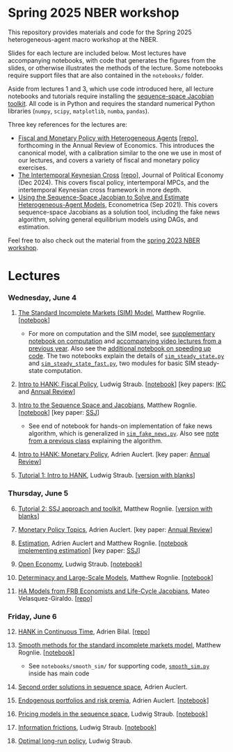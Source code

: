 # Spring 2025 NBER workshop
This repository provides materials and code for the Spring 2025 heterogeneous-agent macro workshop at the NBER.

Slides for each lecture are included below. Most lectures have accompanying notebooks, with code that generates the figures from the slides, or otherwise illustrates the methods of the lecture. Some notebooks require support files that are also contained in the `notebooks/` folder.

Aside from lectures 1 and 3, which use code introduced here, all lecture notebooks and tutorials require installing the [sequence-space Jacobian toolkit](https://github.com/shade-econ/sequence-jacobian). All code is in Python and requires the standard numerical Python libraries (`numpy`, `scipy`, `matplotlib`, `numba`, `pandas`).

Three key references for the lectures are:
* [Fiscal and Monetary Policy with Heterogeneous Agents](https://shade-econ.github.io/annual-review/annual_review_hank.pdf) [[repo](https://github.com/shade-econ/annual-review)], forthcoming in the Annual Review of Economics. This introduces the canonical model, with a calibration similar to the one we use in most of our lectures, and covers a variety of fiscal and monetary policy exercises.
* [The Intertemporal Keynesian Cross](https://shade-econ.github.io/ikc/ikc.pdf) [[repo](https://shade-econ.github.io/ikc/)], Journal of Political Economy (Dec 2024). This covers fiscal policy, intertemporal MPCs, and the intertemporal Keynesian cross framework in more depth.
* [Using the Sequence-Space Jacobian to Solve and Estimate Heterogeneous-Agent Models](https://shade-econ.github.io/sequence_space_jacobian.pdf), Econometrica (Sep 2021). This covers sequence-space Jacobians as a solution tool, including the fake news algorithm, solving general equilibrium models using DAGs, and estimation.

Feel free to also check out the material from the [spring 2023 NBER workshop](https://github.com/shade-econ/nber-workshop-2023).

# Lectures

### Wednesday, June 4
1. [The Standard Incomplete Markets (SIM) Model](https://shade-econ.github.io/nber-workshop-2025/lecture1_sim.pdf), Matthew Rognlie. [[notebook](https://github.com/shade-econ/nber-workshop-2025/blob/main/notebooks/lecture1_sim.ipynb)]
   
     * For more on computation and the SIM model, see [supplementary notebook on computation](https://github.com/shade-econ/nber-workshop-2025/blob/main/supplements/sim_steady_state_computation.ipynb) and [accompanying video lectures from a previous year](https://github.com/shade-econ/nber-workshop-2023/tree/main?tab=readme-ov-file#first-lecture-online). Also see the [additional notebook on speeding up code](https://github.com/shade-econ/nber-workshop-2025/blob/main/supplements/sim_steady_state_speed.ipynb). The two notebooks explain the details of [`sim_steady_state.py`](https://github.com/shade-econ/nber-workshop-2025/blob/main/notebooks/sim_steady_state.py) and [`sim_steady_state_fast.py`](https://github.com/shade-econ/nber-workshop-2025/blob/main/notebooks/sim_steady_state_fast.py), two modules for basic SIM steady-state computation.

2. [Intro to HANK: Fiscal Policy](https://shade-econ.github.io/nber-workshop-2025/lecture2_fiscalpolicy.pdf), Ludwig Straub. [[notebook](https://github.com/shade-econ/nber-workshop-2025/blob/main/notebooks/lecture2_fiscal.ipynb)] [key papers: [IKC](https://shade-econ.github.io/ikc/ikc.pdf) and [Annual Review](https://github.com/shade-econ/annual-review)]

3. [Intro to the Sequence Space and Jacobians](https://shade-econ.github.io/nber-workshop-2025/lecture3_sequence_space.pdf), Matthew Rognlie. [[notebook](https://github.com/shade-econ/nber-workshop-2025/blob/main/notebooks/lecture3_sequence_space.ipynb)] [key paper: [SSJ](https://shade-econ.github.io/sequence_space_jacobian.pdf)]

   * See end of notebook for hands-on implementation of fake news algorithm, which is generalized in [`sim_fake_news.py`](https://github.com/shade-econ/nber-workshop-2025/blob/main/notebooks/sim_fake_news.py). Also see [note from a previous class](https://mrognlie.github.io/econ411-3/econ411_3_lecture7_supplement.pdf) explaining the algorithm.

4. [Intro to HANK: Monetary Policy](https://shade-econ.github.io/nber-workshop-2025/lecture4_monetary.pdf), Adrien Auclert. [key paper: [Annual Review](https://github.com/shade-econ/annual-review)]

5. [Tutorial 1: Intro to HANK](https://github.com/shade-econ/nber-workshop-2025/blob/main/tutorials/Tutorial%201%20Intro%20to%20HANK%20no%20blanks.ipynb), Ludwig Straub. [[version with blanks](https://github.com/shade-econ/nber-workshop-2025/blob/main/tutorials/Tutorial%201%20Intro%20to%20HANK%20with%20blanks.ipynb)]

### Thursday, June 5
6. [Tutorial 2: SSJ approach and toolkit](https://github.com/shade-econ/nber-workshop-2025/blob/main/tutorials/Tutorial%202%20SSJ%20approach%20and%20toolkit.ipynb), Matthew Rognlie. [[version with blanks](https://github.com/shade-econ/nber-workshop-2025/blob/main/tutorials/Tutorial%202%20SSJ%20approach%20and%20toolkit%20with%20blanks.ipynb)]

7. [Monetary Policy Topics](https://shade-econ.github.io/nber-workshop-2025/lecture5_monetary_topics.pdf), Adrien Auclert. [key paper: [Annual Review](https://github.com/shade-econ/annual-review)]

8. [Estimation](https://shade-econ.github.io/nber-workshop-2025/lecture6_estimation.pdf), Adrien Auclert and Matthew Rognlie. [[notebook implementing estimation]](https://github.com/shade-econ/nber-workshop-2025/blob/main/notebooks/lecture6_estimation.ipynb) [key paper: [SSJ](https://shade-econ.github.io/sequence_space_jacobian.pdf)]

9. [Open Economy](https://shade-econ.github.io/nber-workshop-2025/lecture7_open_economy.pdf), Ludwig Straub. [[notebook]](https://github.com/shade-econ/nber-workshop-2025/blob/main/notebooks/lecture7_open_economy.ipynb)

10. [Determinacy and Large-Scale Models](https://shade-econ.github.io/nber-workshop-2025/lecture8_determinacy.pdf), Matthew Rognlie. [[notebook]](https://github.com/shade-econ/nber-workshop-2025/blob/main/notebooks/lecture8_determinacy.ipynb)

11. [HA Models from FRB Economists and Life-Cycle Jacobians](https://shade-econ.github.io/nber-workshop-2025/ha_frb.pdf), Mateo Velasquez-Giraldo. [[repo]](https://github.com/Mv77/LC-SSJ_public)

### Friday, June 6
12. [HANK in Continuous Time](https://shade-econ.github.io/nber-workshop-2025/ha_ctstime.pdf), Adrien Bilal. [[repo]](https://github.com/ShlokG/CT-SSJ/)

13. [Smooth methods for the standard incomplete markets model](https://shade-econ.github.io/nber-workshop-2025/lecture9_smooth.pdf), Matthew Rognlie. [[notebook]](https://github.com/shade-econ/nber-workshop-2025/blob/main/notebooks/lecture9_smooth.ipynb)
    
    * See `notebooks/smooth_sim/` for supporting code, [`smooth_sim.py`](https://github.com/shade-econ/nber-workshop-2025/blob/main/notebooks/smooth_sim/smooth_sim.py) inside has main code

14. [Second order solutions in sequence space](https://shade-econ.github.io/nber-workshop-2025/lecture10_secondorder.pdf), Adrien Auclert.

15. [Endogenous portfolios and risk premia](https://shade-econ.github.io/nber-workshop-2025/lecture11_portfolios.pdf), Adrien Auclert. [[notebook]](https://github.com/shade-econ/nber-workshop-2025/blob/main/notebooks/lecture11_portfolios.ipynb)

16. [Pricing models in the sequence space](https://shade-econ.github.io/nber-workshop-2025/lecture12_pricing_models.pdf), Ludwig Straub. [[notebook]](https://github.com/shade-econ/nber-workshop-2025/blob/main/notebooks/lecture12_pricing_models.ipynb)

17. [Information frictions](https://shade-econ.github.io/nber-workshop-2025/lecture13_info_frictions.pdf), Ludwig Straub. [[notebook]](https://github.com/shade-econ/nber-workshop-2025/blob/main/notebooks/lecture13_info_frictions.ipynb)

18. [Optimal long-run policy](https://shade-econ.github.io/nber-workshop-2025/lecture14_optimal_longrun_policy.pdf), Ludwig Straub.
